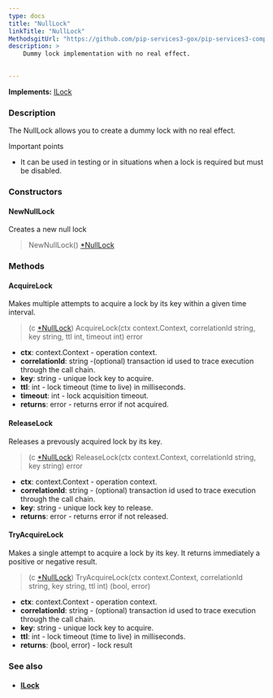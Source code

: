 ```yaml
---
type: docs
title: "NullLock"
linkTitle: "NullLock"
MethodsgitUrl: "https://github.com/pip-services3-gox/pip-services3-components-gox"
description: >
    Dummy lock implementation with no real effect.

   
---
```


**Implements:** [ILock](../ilock)

### Description

The NullLock allows you to create a dummy lock with no real effect.

Important points

-  It can be used in testing or in situations when a lock is required but must be disabled.

### Constructors

#### NewNullLock
Creates a new null lock

> NewNullLock() [*NullLock]()

### Methods

#### AcquireLock
Makes multiple attempts to acquire a lock by its key within a given time interval.

> (c [*NullLock]()) AcquireLock(ctx context.Context, correlationId string, key string, ttl int, timeout int) error

- **ctx**: context.Context - operation context.
- **correlationId**: string -(optional) transaction id used to trace execution through the call chain. 
- **key**: string - unique lock key to acquire.
- **ttl**: int - lock timeout (time to live) in milliseconds.
- **timeout**: int - lock acquisition timeout.
- **returns**: error - returns error if not acquired.


#### ReleaseLock
Releases a prevously acquired lock by its key.

> (c [*NullLock]()) ReleaseLock(ctx context.Context, correlationId string, key string) error

- **ctx**: context.Context - operation context.
- **correlationId**: string - (optional) transaction id used to trace execution through the call chain.
- **key**: string - unique lock key to release.
- **returns**: error - returns error if not released.


#### TryAcquireLock
Makes a single attempt to acquire a lock by its key.
It returns immediately a positive or negative result.

> (c [*NullLock]()) TryAcquireLock(ctx context.Context, correlationId string, key string, ttl int) (bool, error)

- **ctx**: context.Context - operation context.
- **correlationId**: string - (optional) transaction id used to trace execution through the call chain.
- **key**: string - unique lock key to acquire.
- **ttl**: int - lock timeout (time to live) in milliseconds.
- **returns**: (bool, error) - lock result


### See also
- #### [ILock](../ilock)
